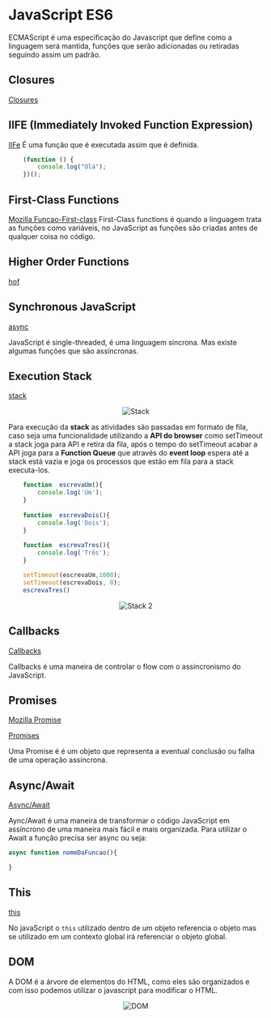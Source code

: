 # JavaScript ES6

ECMAScript é uma especificação do Javascript que define como a linguagem será mantida, funções que serão adicionadas ou retiradas seguindo assim um padrão. 

## Closures 

[Closures](https://github.com/Luuck4s/CS50-Mobile-Development-RN/tree/master/Aulas/Aula_2/0-closure.js)

## **IIFE** (Immediately Invoked Function Expression) 

[IIFe](https://github.com/Luuck4s/CS50-Mobile-Development-RN/tree/master/Aulas/Aula_2/1-iife.js)
É uma função que é executada assim que é definida. 

```javascript
	(function () { 
		console.log("Olá");
	})();
```

## First-Class Functions 

[Mozilla Funcao-First-class](https://developer.mozilla.org/pt-BR/docs/Glossario/Funcao-First-class)
First-Class functions é quando a linguagem trata as funções como variáveis, no JavaScript as funções são criadas antes de qualquer coisa no código. 


## Higher Order Functions 

[hof](https://github.com/Luuck4s/CS50-Mobile-Development-RN/tree/master/Aulas/Aula_2/2-hof.js)


##  Synchronous JavaScript

[async](https://github.com/Luuck4s/CS50-Mobile-Development-RN/tree/master/Aulas/Aula_2/3-async.js)

JavaScript é single-threaded, é uma linguagem síncrona. Mas existe algumas funções que são assíncronas.

## Execution Stack 

[stack](https://github.com/Luuck4s/CS50-Mobile-Development-RN/tree/master/Aulas/Aula_2/4-stack.js)

<p align="center">
	<img src="https://github.com/Luuck4s/CS50-Mobile-Development-RN/blob/master/Aulas/Aula_2/.github/stack.png?raw=true" alt="Stack" >
</p>


Para execução da **stack** as atividades são passadas em formato de fila, caso seja uma funcionalidade utilizando a **API do browser** como setTimeout a stack joga para API e retira da fila, após o tempo do setTimeout acabar a API joga para a **Function Queue** que através do **event loop** espera até a stack está vazia e joga os processos que estão em fila para a stack executa-los.

```javascript 
	function  escrevaUm(){
		console.log('Um');
	}
	
	function  escrevaDois(){
		console.log('Dois');
	} 
	
	function  escrevaTres(){
		console.log('Três');
	} 

	setTimeout(escrevaUm,1000);
	setTimeout(escrevaDois, 0);
	escrevaTres()
```

<p align="center">
	<img src="https://github.com/Luuck4s/CS50-Mobile-Development-RN/blob/master/Aulas/Aula_2/.github/stack_2.png?raw=true" alt="Stack 2" >
</p>


## Callbacks 

[Callbacks](https://github.com/Luuck4s/CS50-Mobile-Development-RN/tree/master/Aulas/Aula_2/5-callbacks.js)

Callbacks é uma maneira de controlar o flow com o assincronismo do JavaScript.

## Promises 

 [Mozilla Promise](https://developer.mozilla.org/pt-BR/docs/Web/JavaScript/Reference/Global_Objects/Promise)
 
[Promises](https://github.com/Luuck4s/CS50-Mobile-Development-RN/tree/master/Aulas/Aula_2/6-promises.js)
 
Uma Promise é  é um objeto que representa a eventual conclusão ou falha de uma operação assincrona. 


## Async/Await 

[Async/Await](https://github.com/Luuck4s/CS50-Mobile-Development-RN/tree/master/Aulas/Aula_2/7-asyncAwait.js)

Aync/Await é uma maneira de transformar o código JavaScript em assíncrono de uma maneira mais fácil e mais organizada. Para utilizar o Await a função precisa ser async ou seja:

```javascript
async function nomeDaFuncao(){

}
```

## This

[this](https://github.com/Luuck4s/CS50-Mobile-Development-RN/tree/master/Aulas/Aula_2/8-this.js)

No javaScript o `this` utilizado dentro de um objeto referencia o objeto mas se utilizado em um contexto global irá referenciar o objeto global. 


## DOM

A DOM é a árvore de elementos do HTML, como eles são organizados e com isso podemos utilizar o javascript para modificar o HTML.

<p align="center">
	<img src="https://github.com/Luuck4s/CS50-Mobile-Development-RN/blob/master/Aulas/Aula_2/.github/dom.png?raw=true" alt="DOM" >
</p>
